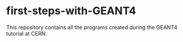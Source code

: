 # first-steps-with-GEANT4
This repository contains all the programs created during the GEANT4 tutorial at CERN.
